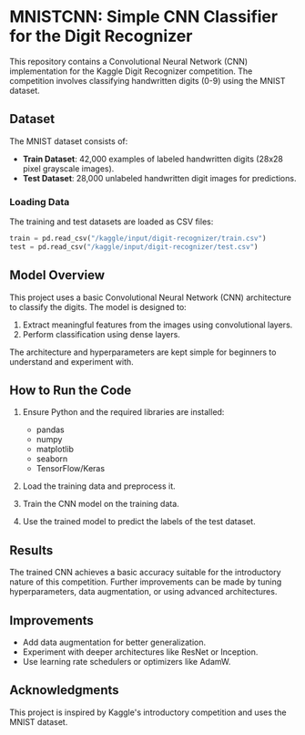 # MNISTCNN: Simple CNN Classifier for the Digit Recognizer

This repository contains a Convolutional Neural Network (CNN) implementation for the Kaggle Digit Recognizer competition. The competition involves classifying handwritten digits (0-9) using the MNIST dataset.

## Dataset
The MNIST dataset consists of:
- **Train Dataset**: 42,000 examples of labeled handwritten digits (28x28 pixel grayscale images).
- **Test Dataset**: 28,000 unlabeled handwritten digit images for predictions.

### Loading Data
The training and test datasets are loaded as CSV files:
```python
train = pd.read_csv("/kaggle/input/digit-recognizer/train.csv")
test = pd.read_csv("/kaggle/input/digit-recognizer/test.csv")
```

## Model Overview
This project uses a basic Convolutional Neural Network (CNN) architecture to classify the digits. The model is designed to:
1. Extract meaningful features from the images using convolutional layers.
2. Perform classification using dense layers.

The architecture and hyperparameters are kept simple for beginners to understand and experiment with.

## How to Run the Code
1. Ensure Python and the required libraries are installed:
   - pandas
   - numpy
   - matplotlib
   - seaborn
   - TensorFlow/Keras

2. Load the training data and preprocess it.
3. Train the CNN model on the training data.
4. Use the trained model to predict the labels of the test dataset.

## Results
The trained CNN achieves a basic accuracy suitable for the introductory nature of this competition. Further improvements can be made by tuning hyperparameters, data augmentation, or using advanced architectures.

## Improvements
- Add data augmentation for better generalization.
- Experiment with deeper architectures like ResNet or Inception.
- Use learning rate schedulers or optimizers like AdamW.

## Acknowledgments
This project is inspired by Kaggle's introductory competition and uses the MNIST dataset.

